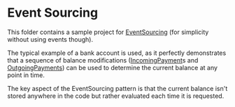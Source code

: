 # Event Sourcing

This folder contains a sample project for [EventSourcing](https://de.wikipedia.org/wiki/Event_Sourcing) (for simplicity without using events though).

The typical example of a bank account is used, as it perfectly demonstrates that a sequence of balance modifications ([IncomingPayment](./Transactions/IncomingPayment.cs)s and [OutgoingPayments](./Transactions/OutgoingPayment.cs)) can be used to determine the current balance at any point in time.

The key aspect of the EventSourcing pattern is that the current balance isn't stored anywhere in the code but rather evaluated each time it is requested.